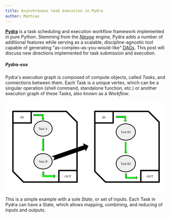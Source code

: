 ```yaml
---
title: Asynchronous task execution in Pydra
author: Mathias
---
```


**[Pydra](https://github.com/nipy/nipype)** is a task scheduling and execution workflow framework implemented in pure Python. Stemming from the _[Nipype](https://github.com/nipy/nipype)_ engine, Pydra adds a number of additional features while serving as a scalable, discipline-agnostic tool capable of generating "as-complex-as-you-would-like" [DAGs](https://en.wikipedia.org/wiki/Directed_acyclic_graph). This post will discuss new directions implemented for task submission and execution.

##### Pydra-ese
Pydra's execution graph is composed of compute objects, called _Tasks_, and connections between them. Each Task is a unique vertex, which can be a singular operation (shell command, standalone function, etc.) or another execution graph of these Tasks, also known as a _Workflow_.

![alt text](../assets/pydra-sample-graph.png "Pydra graph (simple)")

This is a simple example with a sole _State_, or set of inputs. Each Task in Pydra can have a State, which allows mapping, combining, and reducing of inputs and outputs.

